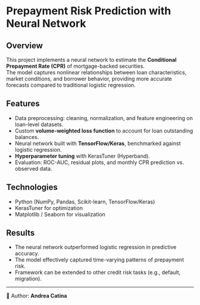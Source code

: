 # Prepayment Risk Prediction with Neural Network

## Overview
This project implements a neural network to estimate the **Conditional Prepayment Rate (CPR)** of mortgage-backed securities.  
The model captures nonlinear relationships between loan characteristics, market conditions, and borrower behavior, providing more accurate forecasts compared to traditional logistic regression.

## Features
- Data preprocessing: cleaning, normalization, and feature engineering on loan-level datasets.  
- Custom **volume-weighted loss function** to account for loan outstanding balances.  
- Neural network built with **TensorFlow/Keras**, benchmarked against logistic regression.  
- **Hyperparameter tuning** with KerasTuner (Hyperband).  
- Evaluation: ROC-AUC, residual plots, and monthly CPR prediction vs. observed data.

## Technologies
- Python (NumPy, Pandas, Scikit-learn, TensorFlow/Keras)  
- KerasTuner for optimization  
- Matplotlib / Seaborn for visualization  

## Results
- The neural network outperformed logistic regression in predictive accuracy.  
- The model effectively captured time-varying patterns of prepayment risk.  
- Framework can be extended to other credit risk tasks (e.g., default, migration).  

---
📌 Author: **Andrea Catina**
